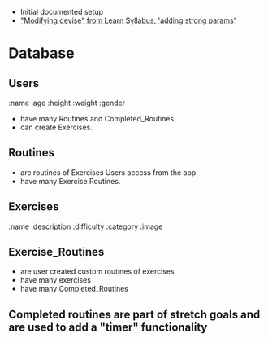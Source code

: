 - Initial documented setup
- ["Modifying devise" from Learn Syllabus, 'adding strong params'](https://github.com/learn-academy-2022-golf/Syllabus/blob/main/capstone/modifying-devise.md)


# Database

## Users
:name :age :height :weight :gender
- have many Routines and Completed_Routines.
- can create Exercises.


## Routines
- are routines of Exercises Users access from the app.
- have many Exercise Routines.


## Exercises
:name :description :difficulty :category :image


## Exercise_Routines
- are user created custom routines of exercises
- have many exercises
- have many Completed_Routines


## Completed routines are part of stretch goals and are used to add a "timer" functionality
